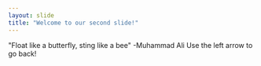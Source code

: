 ```yaml
---
layout: slide
title: "Welcome to our second slide!"
---
```

"Float like a butterfly, sting like a bee" -Muhammad Ali 
Use the left arrow to go back!
